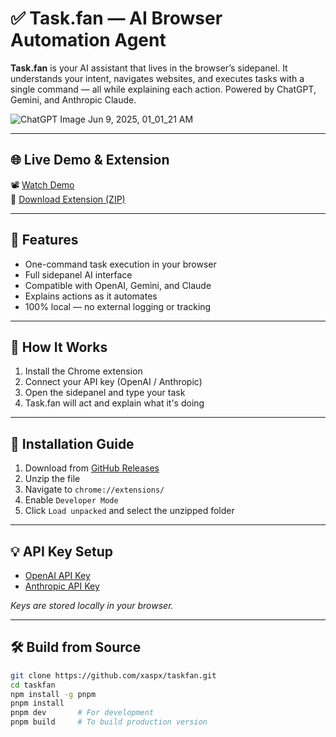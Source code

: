 # ✅ Task.fan — AI Browser Automation Agent

**Task.fan** is your AI assistant that lives in the browser’s sidepanel. It understands your intent, navigates websites, and executes tasks with a single command — all while explaining each action. Powered by ChatGPT, Gemini, and Anthropic Claude.

![ChatGPT Image Jun 9, 2025, 01_01_21 AM](https://github.com/user-attachments/assets/1b6570ef-c438-4dc2-95b5-13f1423cee4c)


---

## 🌐 Live Demo & Extension

📽️ [Watch Demo](https://github.com/normal-computing/fuji-web/assets/1001890/88a2fa12-31d9-4856-be67-27dcf9f1e634)  
🧩 [Download Extension (ZIP)](https://github.com/xaspx/taskfan/releases)

---

## 🚀 Features

- One-command task execution in your browser
- Full sidepanel AI interface
- Compatible with OpenAI, Gemini, and Claude
- Explains actions as it automates
- 100% local — no external logging or tracking

---

## 🧠 How It Works

1. Install the Chrome extension  
2. Connect your API key (OpenAI / Anthropic)  
3. Open the sidepanel and type your task  
4. Task.fan will act and explain what it's doing

---

## 🔧 Installation Guide

1. Download from [GitHub Releases](https://github.com/xaspx/taskfan/releases)
2. Unzip the file  
3. Navigate to `chrome://extensions/`  
4. Enable `Developer Mode`  
5. Click `Load unpacked` and select the unzipped folder

---

## 💡 API Key Setup

- [OpenAI API Key](https://platform.openai.com/account/api-keys)  
- [Anthropic API Key](https://console.anthropic.com/settings/keys)  

*Keys are stored locally in your browser.*

---

## 🛠️ Build from Source

```bash
git clone https://github.com/xaspx/taskfan.git
cd taskfan
npm install -g pnpm
pnpm install
pnpm dev       # For development
pnpm build     # To build production version
